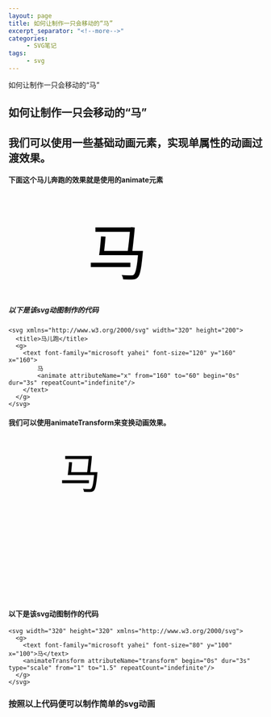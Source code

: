 ```yaml
---
layout: page
title: 如何让制作一只会移动的“马”
excerpt_separator: "<!--more-->"
categories:
     - SVG笔记
tags:
     - svg
---
```

如何让制作一只会移动的“马”
<!--more-->

## 如何让制作一只会移动的“马”

## 我们可以使用一些基础动画元素，实现单属性的动画过渡效果。

#### 下面这个马儿奔跑的效果就是使用的animate元素
<svg xmlns="http://www.w3.org/2000/svg" width="320" height="200">
  <title>马儿跑</title>
  <g> 
    <text font-family="microsoft yahei" font-size="120" y="160" x="160">
		马
	    <animate attributeName="x" from="160" to="60" begin="0s" dur="3s" repeatCount="indefinite"/>
	</text>
  </g>
</svg>

##### 以下是该svg动图制作的代码
```
<svg xmlns="http://www.w3.org/2000/svg" width="320" height="200">
  <title>马儿跑</title>
  <g> 
    <text font-family="microsoft yahei" font-size="120" y="160" x="160">
		马
	    <animate attributeName="x" from="160" to="60" begin="0s" dur="3s" repeatCount="indefinite"/>
	</text>
  </g>
</svg>
```

#### 我们可以使用animateTransform来变换动画效果。
<svg width="320" height="320" xmlns="http://www.w3.org/2000/svg">
  <g> 
    <text font-family="microsoft yahei" font-size="80" y="100" x="100">马</text>
    <animateTransform attributeName="transform" begin="0s" dur="3s"  type="scale" from="1" to="1.5" repeatCount="indefinite"/>
  </g>
</svg>

#### 以下是该svg动图制作的代码
```
<svg width="320" height="320" xmlns="http://www.w3.org/2000/svg">
  <g> 
    <text font-family="microsoft yahei" font-size="80" y="100" x="100">马</text>
    <animateTransform attributeName="transform" begin="0s" dur="3s"  type="scale" from="1" to="1.5" repeatCount="indefinite"/>
  </g>
</svg>
```
### 按照以上代码便可以制作简单的svg动画